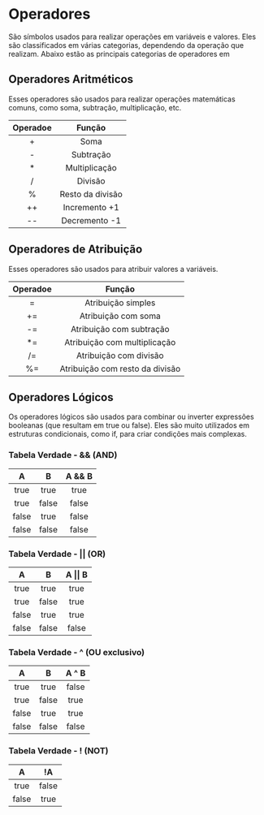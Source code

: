 # Operadores

São símbolos usados para realizar operações em variáveis e valores. Eles são classificados em várias categorias, dependendo da operação que realizam. Abaixo estão as principais categorias de operadores em

## Operadores Aritméticos

Esses operadores são usados para realizar operações matemáticas comuns, como soma, subtração, multiplicação, etc.

|Operadoe|Função|
|:---:|:---:|
| + |Soma|
| - |Subtração|
| * |Multiplicação|
| / |Divisão|
| % |Resto da divisão|
| ++ |Incremento +1|
| -- |Decremento -1|

## Operadores de Atribuição

Esses operadores são usados para atribuir valores a variáveis.

|Operadoe|Função|
|:---:|:---:|
| = |Atribuição simples|
| += |Atribuição com soma|
| -= |Atribuição com subtração|
| *= |Atribuição com multiplicação|
| /= |Atribuição com divisão|
| %= |Atribuição com resto da divisão|

## Operadores Lógicos

Os operadores lógicos são usados para combinar ou inverter expressões booleanas (que resultam em true ou false). Eles são muito utilizados em estruturas condicionais, como if, para criar condições mais complexas.

### Tabela Verdade - && (AND)

|A|B|A && B|
|:---:|:---:|:---:|
|true|true|true|
|true|false|false|
|false|true|false|
|false|false|false|

### Tabela Verdade - || (OR)

|A|B|A \|\| B|
|:---:|:---:|:---:|
|true|true|true|
|true|false|true|
|false|true|true|
|false|false|false|

### Tabela Verdade - ^ (OU exclusivo)

|A|B|A ^ B|
|:---:|:---:|:---:|
|true|true|false|
|true|false|true|
|false|true|true|
|false|false|false|

### Tabela Verdade - ! (NOT)

|A|!A|
|:---:|:---:|
|true|false|
|false|true|
